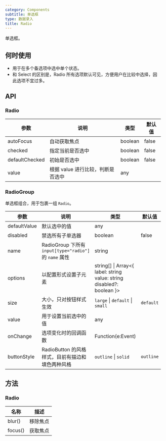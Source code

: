 ```yaml
---
category: Components
subtitle: 单选框
type: 数据录入
title: Radio
---
```


单选框。

## 何时使用

- 用于在多个备选项中选中单个状态。
- 和 Select 的区别是，Radio 所有选项默认可见，方便用户在比较中选择，因此选项不宜过多。

## API

### Radio

| 参数           | 说明                              | 类型    | 默认值 |
| -------------- | --------------------------------- | ------- | ------ |
| autoFocus      | 自动获取焦点                      | boolean | false  |
| checked        | 指定当前是否选中                  | boolean | false  |
| defaultChecked | 初始是否选中                      | boolean | false  |
| value          | 根据 value 进行比较，判断是否选中 | any     |        |

### RadioGroup

单选框组合，用于包裹一组 `Radio`。

| 参数 | 说明 | 类型 | 默认值 |
| --- | --- | --- | --- |
| defaultValue | 默认选中的值 | any |  |
| disabled | 禁选所有子单选器 | boolean | false |
| name | RadioGroup 下所有 `input[type="radio"]` 的 `name` 属性 | string |  |
| options | 以配置形式设置子元素 | string\[] \| Array&lt;{ label: string value: string disabled?: boolean }> |  |
| size | 大小，只对按钮样式生效 | `large` \| `default` \| `small` | `default` |
| value | 用于设置当前选中的值 | any |  |
| onChange | 选项变化时的回调函数 | Function(e:Event) |  |
| buttonStyle | RadioButton 的风格样式，目前有描边和填色两种风格 | `outline` \| `solid` | `outline` |

## 方法

### Radio

| 名称    | 描述     |
| ------- | -------- |
| blur()  | 移除焦点 |
| focus() | 获取焦点 |

